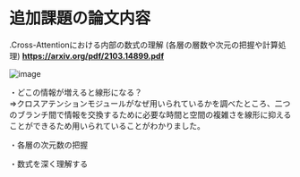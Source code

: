 # 追加課題の論文内容

.Cross-Attentionにおける内部の数式の理解
(各層の層数や次元の把握や計算処理)
**https://arxiv.org/pdf/2103.14899.pdf**

![image](https://github.com/Yuma-Tsukakoshi/CrossViT-Summary-/assets/107422037/86926816-82a9-41c5-8377-06a48d7580bc)

・どこの情報が増えると線形になる？  
⇒クロスアテンションモジュールがなぜ用いられているかを調べたところ、二つのブランチ間で情報を交換するために必要な時間と空間の複雑さを線形に抑えることができるため用いられていることがわかりました。　　

・各層の次元数の把握 


・数式を深く理解する  

